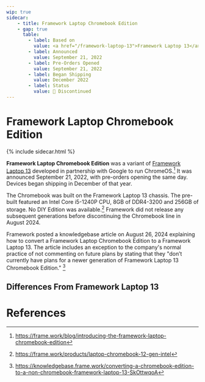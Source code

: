 ```yaml
---
wip: true
sidecar:
    - title: Framework Laptop Chromebook Edition
    - gap: true
      table:
        - label: Based on
          value: <a href="/framework-laptop-13">Framework Laptop 13</a>
        - label: Announced
          value: September 21, 2022
        - label: Pre-Orders Opened
          value: September 21, 2022
        - label: Began Shipping
          value: December 2022
        - label: Status
          value: 🔴 Discontinued
---
```

# Framework Laptop Chromebook Edition
{% include sidecar.html %}

**Framework Laptop Chromebook Edition** was a variant of [Framework Laptop 13](/framework-laptop-13) developed in partnership with Google to run ChromeOS.[^1] It was announced September 21, 2022, with pre-orders opening the same day. Devices began shipping in December of that year.

The Chromebook was built on the Framework Laptop 13 chassis. The pre-built featured an Intel Core i5-1240P CPU, 8GB of DDR4-3200 and 256GB of storage. No DIY Edition was available.[^2] Framework did not release any subsequent generations before discontinuing the Chromebook line in August 2024.

Framework posted a knowledgebase article on August 26, 2024 explaining how to convert a Framework Laptop Chromebook Edition to a Framework Laptop 13. The article includes an exception to the company's normal practice of not commenting on future plans by stating that they "don’t currently have plans for a newer generation of Framework Laptop 13 Chromebook Edition." [^3]

## Differences From Framework Laptop 13

# References
[^1]: <https://frame.work/blog/introducing-the-framework-laptop-chromebook-edition>
[^2]: <https://frame.work/products/laptop-chromebook-12-gen-intel>
[^3]: <https://knowledgebase.frame.work/converting-a-chromebook-edition-to-a-non-chromebook-framework-laptop-13-SkOttwqoA>